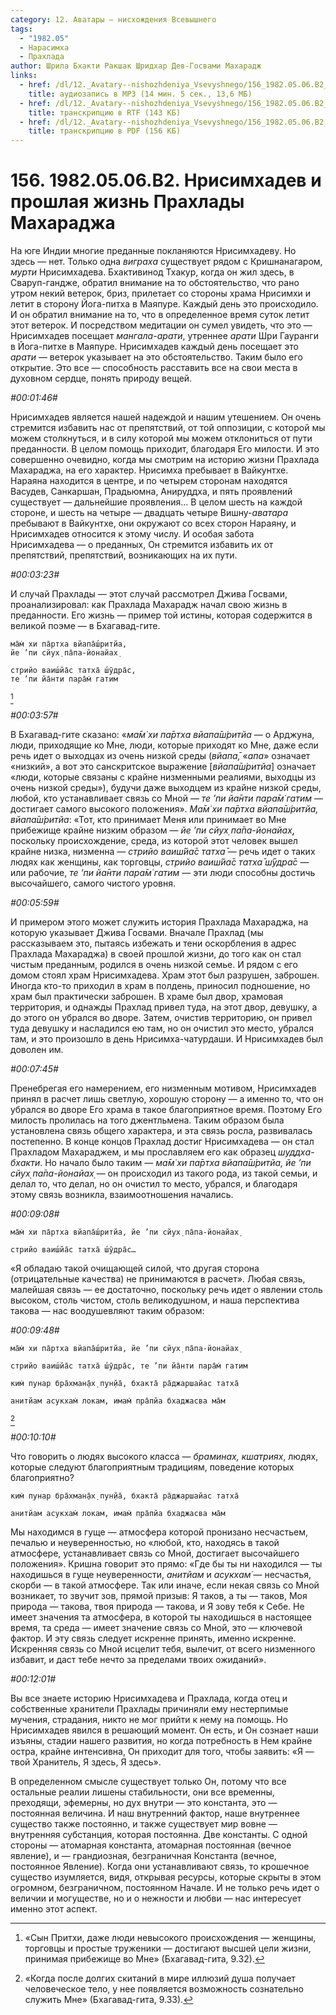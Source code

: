 ```yaml
---
category: 12. Аватары — нисхождения Всевышнего
tags:
  - "1982.05"
  - Нарасимха
  - Прахлада
author: Шрила Бхакти Ракшак Шридхар Дев-Госвами Махарадж
links:
  - href: /dl/12._Avatary--nishozhdeniya_Vsevyshnego/156_1982.05.06.B2_SridharMj_Nrisimhadev_i_proshlaja_zhizn_Prahlady_Maharadzha.mp3
    title: аудиозапись в MP3 (14 мин. 5 сек., 13,6 МБ)
  - href: /dl/12._Avatary--nishozhdeniya_Vsevyshnego/156_1982.05.06.B2_SridharMj_Nrisimhadev_i_proshlaja_zhizn_Prahlady_Maharadzha.rtf
    title: транскрипцию в RTF (143 КБ)
  - href: /dl/12._Avatary--nishozhdeniya_Vsevyshnego/156_1982.05.06.B2_SridharMj_Nrisimhadev_i_proshlaja_zhizn_Prahlady_Maharadzha.pdf
    title: транскрипцию в PDF (156 КБ)
---
```


# 156. 1982.05.06.B2. Нрисимхадев и прошлая жизнь Прахлады Махараджа

На юге Индии многие преданные покланяются Нрисимхадеву. Но здесь — нет. Только одна *виграха* существует рядом с Кришнанагаром, *мурти* Нрисимхадева. Бхактивинод Тхакур, когда он жил здесь, в Сваруп-гандже, обратил внимание на то обстоятельство, что рано утром некий ветерок, бриз, прилетает со стороны храма Нрисимхи и летит в сторону Йога-питха в Маяпуре. Каждый день это происходило. И он обратил внимание на то, что в определенное время суток летит этот ветерок. И посредством медитации он сумел увидеть, что это — Нрисимхадев посещает *мангала-арати*, утреннее *арати* Шри Гауранги в Йога-питхе в Маяпуре. Нрисимхадев каждый день посещает это *арати* — ветерок указывает на это обстоятельство. Таким было его открытие. Это все — способность расставить все на свои места в духовном сердце, понять природу вещей.

*#00:01:46#*

Нрисимхадев является нашей надеждой и нашим утешением. Он очень стремится избавить нас от препятствий, от той оппозиции, с которой мы можем столкнуться, и в силу которой мы можем отклониться от пути преданности. В целом помощь приходит, благодаря Его милости. И это совершенно очевидно, когда мы смотрим на историю жизни Прахлада Махараджа, на его характер. Нрисимха пребывает в Вайкунтхе. Нараяна находится в центре, и по четырем сторонам находятся Васудев, Санкаршан, Прадьюмна, Анируддха, и пять проявлений существует — дальнейшие проявления… В целом шесть на каждой стороне, и шесть на четыре — двадцать четыре Вишну-*аватара* пребывают в Вайкунтхе, они окружают со всех сторон Нараяну, и Нрисимхадев относится к этому числу. И особая забота Нрисимхадева — о преданных, Он стремится избавить их от препятствий, препятствий, возникающих на их пути.

*#00:03:23#*

И случай Прахлады — этот случай рассмотрел Джива Госвами, проанализировал: как Прахлада Махарадж начал свою жизнь в преданности. Его жизнь — пример той истины, которая содержится в великой поэме — в Бхагавад-гите.

    ма̄м̇ хи па̄ртха вйапа̄ш́ритйа,
    йе ’пи сйух̣ па̄па-йонайах̣

    стрийо ваиш́йа̄с татха̄ ш́ӯдра̄с,
    те ’пи йа̄нти пара̄м̇ гатим
[^_ftn1]

*#00:03:57#*

В Бхагавад-гите сказано: «*ма̄м̇ хи па̄ртха вйапа̄ш́ритйа* — о Арджуна, люди, приходящие ко Мне, люди, которые приходят ко Мне, даже если речь идет о выходцах из очень низкой среды (*вйапа̄,* «*апа*» означает «низкий», а вот это санскритское выражение [*вйапа̄ш́ритйа*] означает «люди, которые связаны с крайне низменными реалиями, выходцы из очень низкой среды»), будучи даже выходцем из крайне низкой среды, любой, кто устанавливает связь со Мной — *те ’пи йа̄нти пара̄м̇ гатим* — достигает самого высокого положения». *Ма̄м̇ хи па̄ртха вйапа̄ш́ритйа, вйапа̄ш́ритйа*: «Тот, кто принимает Меня или принимает во Мне прибежище крайне низким образом — *йе ’пи сйух̣ па̄па-йонайах̣*, поскольку происхождение, среда, из которой этот человек вышел крайне низка, низменна — *стрийо ваиш́йа̄с татха̄* — речь идет о таких людях как женщины, как торговцы, *стрийо ваиш́йа̄с татха̄ ш́ӯдра̄с* — или рабочие, *те ’пи йа̄нти пара̄м̇ гатим* — эти люди способны достичь высочайшего, самого чистого уровня.

*#00:05:59#*

И примером этого может служить история Прахлада Махараджа, на которую указывает Джива Госвами. Вначале Прахлад (мы рассказываем это, пытаясь избежать и тени оскорбления в адрес Прахлада Махараджа) в своей прошлой жизни, до того как он стал чистым преданным, родился в очень низкой семье. И рядом с его домом стоял храм Нрисимхадева. Храм этот был разрушен, заброшен. Иногда кто-то приходил в храм в полдень, приносил подношение, но храм был практически заброшен. В храме был двор, храмовая территория, и однажды Прахлад привел туда, на этот двор, девушку, а до этого он убрался во дворе. Затем, очистив территорию, он привел туда девушку и насладился ею там, но он очистил это место, убрался там, и это произошло в день Нрисимха-чатурдаши. И Нрисимхадев был доволен им.

*#00:07:45#*

Пренебрегая его намерением, его низменным мотивом, Нрисимхадев принял в расчет лишь светлую, хорошую сторону — а именно то, что он убрался во дворе Его храма в такое благоприятное время. Поэтому Его милость пролилась на того джентльмена. Таким образом была установлена связь общего характера, и эта связь росла, развивалась постепенно. В конце концов Прахлад достиг Нрисимхадева — он стал Прахладом Махараджем, и мы прославляем его как образец *шуддха-бхакти*. Но начало было таким — *ма̄м̇ хи па̄ртха вйапа̄ш́ритйа, йе ’пи сйух̣ па̄па-йонайах̣* — он происходил из такого рода, из такой семьи, и делал то, что делал, но он очистил то место, убрался, и благодаря этому связь возникла, взаимоотношения начались.

*#00:09:08#*

    ма̄м̇ хи па̄ртха вйапа̄ш́ритйа, йе ’пи сйух̣ па̄па-йонайах̣

    стрийо ваиш́йа̄с татха̄ ш́ӯдра̄с…

«Я обладаю такой очищающей силой, что другая сторона (отрицательные качества) не принимаются в расчет». Любая связь, малейшая связь — ее достаточно, поскольку речь идет о явлении столь высоком, столь чистом, столь великодушном, и наша перспектива такова — нас воодушевляют таким образом:

*#00:09:48#*

    ма̄м̇ хи па̄ртха вйапа̄ш́ритйа, йе ’пи сйух̣ па̄па-йонайах̣

    стрийо ваиш́йа̄с татха̄ ш́ӯдра̄с, те ’пи йа̄нти пара̄м̇ гатим

    ким̇ пунар бра̄хман̣а̄х̣ пун̣йа̄, бхакта̄ ра̄джаршайас татха̄

    анитйам асукхам̇ локам, имам̇ пра̄пйа бхаджасва ма̄м
[^_ftn2]

*#00:10:10#*

Что говорить о людях высокого класса — *браминах, кшатриях*, людях, которые следуют благоприятным традициям, поведение которых благоприятно?

    ким̇ пунар бра̄хман̣а̄х̣ пун̣йа̄, бхакта̄ ра̄джаршайас татха̄

    анитйам асукхам̇ локам, имам̇ пра̄пйа бхаджасва ма̄м

Мы находимся в гуще — атмосфера которой пронизано несчастьем, печалью и неуверенностью, но «любой, кто, находясь в такой атмосфере, устанавливает связь со Мной, достигает высочайшего положения». Кришна говорит это прямо: «Где бы ты ни находился — ты находишься в гуще неуверенности, *анитйам* и *асукхам̇* — несчастья, скорби — в такой атмосфере. Так или иначе, если некая связь со Мной возникает, то звучит зов, прямой призыв: Я таков, а ты — таков, Моя природа — такова, твоя природа — такова, и Я зову тебя к Себе. Не имеет значения та атмосфера, в которой ты находишься в настоящее время, та среда — имеет значение связь со Мной, это — ключевой фактор. И эту связь следует искренне принять, именно искренне. Искренняя связь со Мной исцелит тебя, вылечит, от всего низменного избавит, и даст тебе нечто за пределами твоих ожиданий».

*#00:12:01#*

Вы все знаете историю Нрисимхадева и Прахлада, когда отец и собственные хранители Прахлады причиняли ему нестерпимые мучения, страдания, никто не мог прийти к нему на помощь. Но Нрисимхадев явился в решающий момент. Он есть, и Он сознает наши изъяны, стадии нашего развития, но когда потребность в Нем крайне остра, крайне интенсивна, Он приходит для того, чтобы заявить: «Я — твой Хранитель, Я здесь, Я здесь».

В определенном смысле существует только Он, потому что все остальные реалии лишены стабильности, они все временны, преходящи, эфемерны, но дух внутри — это константа, это — постоянная величина. И наш внутренний фактор, наше внутреннее существо также постоянно, и также существует мир вовне — внутренняя субстанция, которая постоянна. Две константы. С одной стороны — атомарная константа, атомарная постоянная (вечное явление), и — грандиозная, безграничная Константа (вечное, постоянное Явление). Когда они устанавливают связь, то крошечное существо изумляется, видя, открывая ресурсы, которые скрыты в этом огромном, безграничном, постоянном Начале. И не только речь идет о величии и могуществе, но и о нежности и любви — нас интересует именно этот аспект.



[^_ftn1]: «Сын Притхи, даже люди невысокого происхождения — женщины, торговцы и простые труженики — достигают высшей цели жизни, принимая прибежище во Мне» (Бхагавад-гита, 9.32).

[^_ftn2]: «Когда после долгих скитаний в мире иллюзий душа получает человеческое тело, у нее появляется возможность сознательно служить Мне» (Бхагавад-гита, 9.33).

